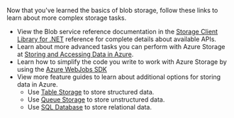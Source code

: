 
Now that you've learned the basics of blob storage, follow these links to learn about more complex storage tasks.

- View the Blob service reference documentation in the [Storage Client Library for .NET](https://msdn.microsoft.com/zh-cn/library/wa_storage_30_reference_home.aspx) reference for complete details about available APIs.
- Learn about more advanced tasks you can perform with Azure Storage at [Storing and Accessing Data in Azure](https://msdn.microsoft.com/zh-cn/library/azure/gg433040.aspx).    
- Learn how to simplify the code you write to work with Azure Storage by using the [Azure WebJobs SDK](/documentation/articles/websites-dotnet-webjobs-sdk)
- View more feature guides to learn about additional options for storing data in Azure.
  - Use [Table Storage](./storage-dotnet-how-to-use-tables.md) to store structured data.
  - Use [Queue Storage](./storage-dotnet-how-to-use-queues.md) to store unstructured data.
  - Use [SQL Database](/documentation/articles/sql-database-dotnet-how-to-use) to store relational data.

